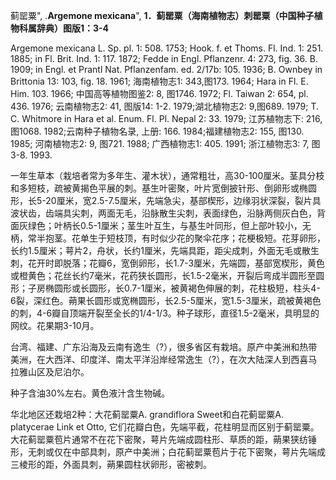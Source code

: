 蓟罂粟",
.**Argemone mexicana**",
**1．蓟罂粟（海南植物志）刺罂粟（中国种子植物科属辞典）图版1：3-4**

Argemone mexicana L. Sp. pl. 1: 508. 1753; Hook. f. et Thoms. Fl. Ind. 1: 251. 1885; in Fl. Brit. Ind. 1: 117. 1872; Fedde in Engl. Pflanzenr. 4: 273, fig. 36. B. 1909; in Engl. et Prantl Nat. Pflanzenfam. ed. 2/17b: 105. 1936; B. Ownbey in Brittonia 13: 103, fig. 18. 1961; 海南植物志1: 343,图173. 1964; Hara in Fl. E. Him. 103. 1966; 中国高等植物图鉴2: 8, 图1746. 1972; Fl. Taiwan 2: 654, pl. 436. 1976; 云南植物志2: 41, 图版14: 1-2. 1979;湖北植物志2: 9,图689. 1979; T. C. Whitmore in Hara et al. Enum. Fl. Pl. Nepal 2: 33. 1979; 江苏植物志下: 216,图1068. 1982;云南种子植物名录, 上册: 166. 1984;福建植物志2: 155, 图130. 1985; 河南植物志2: 9, 图721. 1988; 广西植物志1: 405. 1991; 浙江植物志3: 7, 图3-8. 1993.

一年生草本（栽培者常为多年生、灌木状），通常粗壮，高30-100厘米。茎具分枝和多短枝，疏被黄揭色平展的刺。基生叶密聚，叶片宽倒披针形、倒卵形或椭圆形，长5-20厘米，宽2.5-7.5厘米，先端急尖，基部楔形，边缘羽状深裂，裂片具波状齿，齿端具尖刺，两面无毛，沿脉散生尖刺，表面绿色，沿脉两侧灰白色，背面灰绿色；叶柄长0.5-1厘米；茎生叶互生，与基生叶同形，但上部叶较小，无柄，常半抱茎。花单生于短枝顶，有时似少花的聚伞花序；花梗极短。花芽卵形，长约1.5厘米；萼片2，舟状，长约1厘米，先端具距，距尖成刺，外面无毛或散生刺，花开时即脱落；花瓣6，宽倒卵形，长1.7-3厘米，先端圆，基部宽楔形，黄色或橙黄色；花丝长约7毫米，花药狭长圆形，长1.5-2毫米，开裂后弯成半圆形至圆形；子房椭圆形或长圆形，长0.7-1厘米，被黄褐色伸展的刺，花柱极短，柱头4-6裂，深红色。蒴果长圆形或宽椭圆形，长2.5-5厘米，宽1.5-3厘米，疏被黄褐色的刺，4-6瓣自顶端开裂至全长的1/4-1/3。种子球形，直径1.5-2毫米，具明显的网纹。花果期3-10月。

台湾、福建、广东沿海及云南有逸生（?），很多省区有栽培。原产中美洲和热带美洲，在大西洋、印度洋、南太平洋沿岸经常逸生（?），在次大陆深人到西喜马拉雅山区及尼泊尔。

种子含油30%左右。黄色液汁含生物碱。 

华北地区还栽培2种：大花蓟罂粟A. grandiflora Sweet和白花蓟罂粟A. platycerae Link et Otto, 它们花瓣白色，先端平截，花柱明显而区别于蓟罂粟。大花蓟罂粟苞片通常不在花下密聚，萼片先端成圆柱形、草质的距，蒴果狭纺锤形，无刺或仅在中部具刺，原产中美洲；白花蓟罂粟苞片于花下密聚，萼片先端成三棱形的距，外面具刺，蒴果圆柱状卵形，密被刺。
